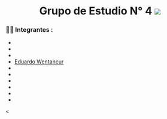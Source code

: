 
<div align="center">
   <h1> Grupo de Estudio N° 4 <img src="https://media.giphy.com/media/hvRJCLFzcasrR4ia7z/giphy.gif" width="px"> </h1>

</div>

### :woman_technologist: Integrantes :

-
-
- 
- <a href="https://github.com/eduwentancur" target="_blank">Eduardo Wentancur</a>
-
-
-
-
-
-

<
